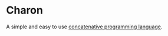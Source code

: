 # Charon

A simple and easy to use [concatenative programming language](https://en.wikipedia.org/wiki/concatenative_programming_language).